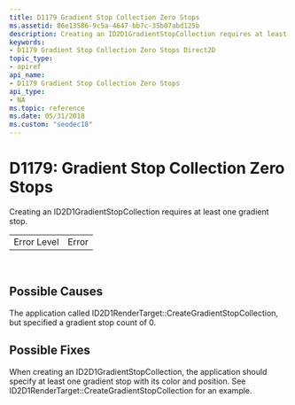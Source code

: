 ```yaml
---
title: D1179 Gradient Stop Collection Zero Stops
ms.assetid: 86e13586-9c5a-4647-bb7c-35b07abd125b
description: Creating an ID2D1GradientStopCollection requires at least one gradient stop.
keywords:
- D1179 Gradient Stop Collection Zero Stops Direct2D
topic_type:
- apiref
api_name:
- D1179 Gradient Stop Collection Zero Stops
api_type:
- NA
ms.topic: reference
ms.date: 05/31/2018
ms.custom: "seodec18"
---
```


# D1179: Gradient Stop Collection Zero Stops

Creating an ID2D1GradientStopCollection requires at least one gradient stop.



|             |       |
|-------------|-------|
| Error Level | Error |



 

## Possible Causes

The application called ID2D1RenderTarget::CreateGradientStopCollection, but specified a gradient stop count of 0.

## Possible Fixes

When creating an ID2D1GradientStopCollection, the application should specify at least one gradient stop with its color and position. See ID2D1RenderTarget::CreateGradientStopCollection for an example.

 

 





